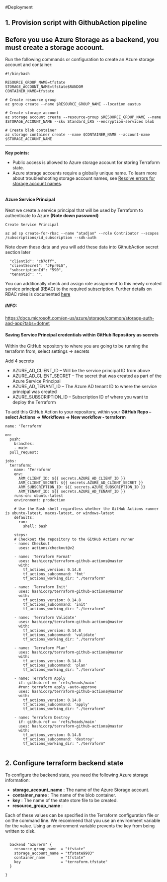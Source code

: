 #Deployment

## 1. Provision script with GithubAction pipeline

## Before you use Azure Storage as a backend, you must create a storage account.

Run the following commands or configuration to create an Azure storage account and container:

```
#!/bin/bash

RESOURCE_GROUP_NAME=tfstate
STORAGE_ACCOUNT_NAME=tfstate$RANDOM
CONTAINER_NAME=tfstate

# Create resource group
az group create --name $RESOURCE_GROUP_NAME --location eastus

# Create storage account
az storage account create --resource-group $RESOURCE_GROUP_NAME --name $STORAGE_ACCOUNT_NAME --sku Standard_LRS --encryption-services blob

# Create blob container
az storage container create --name $CONTAINER_NAME --account-name $STORAGE_ACCOUNT_NAME
```

---

**Key points:**

* Public access is allowed to Azure storage account for storing Terraform state.
* Azure storage accounts require a globally unique name. To learn more about troubleshooting storage account names, see [Resolve errors for storage account names](https://github.com/MicrosoftDocs/azure-dev-docs/blob/main/azure/azure-resource-manager/templates/error-storage-account-name).

```

```

#### Azure Service Principal

Next we create a service principal that will be used by Terraform to authenticate to Azure **(Note down password)**

`Create Service Principal`

```
az ad sp create-for-rbac --name "atadjan" --role Contributor --scopes /subscriptions/id_subscription --sdk-auth
```

Note down these data and you will add these data into GithubAction secret section later

```
  "clientId": "cb7dff",
  "clientSecret": "JFpr9LG",
  "subscriptionId": "590",
  "tenantId": "",
```

You can additionally check and assign role assignment to this newly created service principal (RBAC) to the required subscription. Further details on RBAC roles is documented [here](https://docs.microsoft.com/en-us/azure/role-based-access-control/role-assignments-portal)

##### INFO:

https://docs.microsoft.com/en-us/azure/storage/common/storage-auth-aad-app?tabs=dotnet

#### Saving Service Principal credentials within GitHub Repository as secrets

Within the GitHub repository to where you are going to be running the terraform from, select settings -> secrets

Add 4 secrets

* AZURE_AD_CLIENT_ID – Will be the service principal ID from above
* AZURE_AD_CLIENT_SECRET – The secret that was created as part of the Azure Service Principal
* AZURE_AD_TENANT_ID – The Azure AD tenant ID to where the service principal was created
* AZURE_SUBSCRIPTION_ID – Subscription ID of where you want to deploy the Terraform


To add this GitHub Action to your repository, within your **GitHub Repo – select Actions -> Workflows -> New workflow  - terraform**

```
name: 'Terraform'
 
on:
  push:
    branches:
    - main
  pull_request:
 
jobs:
  terraform:
    name: 'Terraform'
    env:
      ARM_CLIENT_ID: ${{ secrets.AZURE_AD_CLIENT_ID }}
      ARM_CLIENT_SECRET: ${{ secrets.AZURE_AD_CLIENT_SECRET }}
      ARM_SUBSCRIPTION_ID: ${{ secrets.AZURE_SUBSCRIPTION_ID }}
      ARM_TENANT_ID: ${{ secrets.AZURE_AD_TENANT_ID }}
    runs-on: ubuntu-latest
    environment: production
 
    # Use the Bash shell regardless whether the GitHub Actions runner is ubuntu-latest, macos-latest, or windows-latest
    defaults:
      run:
        shell: bash
 
    steps:
    # Checkout the repository to the GitHub Actions runner
    - name: Checkout
      uses: actions/checkout@v2
 
    - name: 'Terraform Format'
      uses: hashicorp/terraform-github-actions@master
      with:
        tf_actions_version: 0.14.8
        tf_actions_subcommand: 'fmt'
        tf_actions_working_dir: "./terraform"
     
    - name: 'Terraform Init'
      uses: hashicorp/terraform-github-actions@master
      with:
        tf_actions_version: 0.14.8
        tf_actions_subcommand: 'init'
        tf_actions_working_dir: "./terraform"
 
    - name: 'Terraform Validate'
      uses: hashicorp/terraform-github-actions@master
      with:
        tf_actions_version: 0.14.8
        tf_actions_subcommand: 'validate'
        tf_actions_working_dir: "./terraform"
     
    - name: 'Terraform Plan'
      uses: hashicorp/terraform-github-actions@master
      with:
        tf_actions_version: 0.14.8
        tf_actions_subcommand: 'plan'
        tf_actions_working_dir: "./terraform"
 
    - name: Terraform Apply
      if: github.ref == 'refs/heads/main'
      #run: terraform apply -auto-approve
      uses: hashicorp/terraform-github-actions@master
      with:
        tf_actions_version: 0.14.8
        tf_actions_subcommand: 'apply'
        tf_actions_working_dir: "./terraform"

    - name: Terraform Destroy
      if: github.ref == 'refs/heads/main'
      uses: hashicorp/terraform-github-actions@master
      with:
        tf_actions_version: 0.14.8
        tf_actions_subcommand: 'destroy'
        tf_actions_working_dir: "./terraform"
  

```

## 2. Configure terraform backend state

To configure the backend state, you need the following Azure storage information:

* **storage_account_name** : The name of the Azure Storage account.
* **container_name** : The name of the blob container.
* **key** : The name of the state store file to be created.
* **resource_group_name** :

Each of these values can be specified in the Terraform configuration file or on the command line. We recommend that you use an environment variable for the  value. Using an environment variable prevents the key from being written to disk.

```

  backend "azurerm" {
    resource_group_name  = "tfstate"
    storage_account_name = "tfstate9903"
    container_name       = "tfstate"
    key                  = "terraform.tfstate"
  }

}
```
